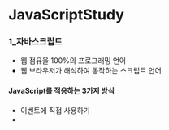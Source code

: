 # JavaScriptStudy
### 1_자바스크립트
  *	웹 점유율 100%의 프로그래밍 언어
  *	웹 브라우저가 해석하여 동작하는 스크립트 언어
#### JavaScript를 적용하는 3가지 방식
  *	이벤트에 직접 사용하기
  *	<script> 내부에 작성하기
  *	다른 파일의 자바스크립트 가져오기
### 2_변수와 타입들
 *	자바스크립트에는 변수 타입이 없다(데이터 타입은 있음)
 *	var : 단순하게 변수를 선언한다 (생략 가능)
 * let : 변경이 허용된 변수를 선언한다
 * const : 변경이 금지된 변수를 선언한다

### 3_자바와의 비교
#### 비교 연산, 조건문, 반복문, 문자열 메서드 모두 자바와 비슷하다
### 4_숫자 타입 메서드
 * toString() : 숫자를 문자로 바꿔줌
 * Number() : 다양한 자바스크립트 값들을 숫자 타입으로 변환해주는 메서드
    * 단 숫자 변환에 실패할 경우 반환 값이 NaN
 * Date타입을 Number로 변환하면 Unix Time이 된다
 * parstInt() : 문자열을 정수 타입으로 반환(Number는 여러 가지 타입을 숫자로 변환)
    * 공백은 알아서 자른 후 맨 앞의 숫자를 사용
 * parseFloat() : 문자열을 실수 타입으로 변환
 * Number.MAX_VALUE, Number_SAFE_INTEGER, Number_MIN_VALUE, Number_MIN_SAFE_INTEGER : 숫자 관련 상수
### 5_배열 타입 메서드
 * 자바랑 비슷함
 * .join(separator) : 원하는 구분자로 이어붙여 문자열로 반환
 * .pop : 맨 뒤의 값을 제거하면서 꺼냄
 * .push(): 맨 뒤에 값을 추가한다
 * Array.from(배열) : 기입한 배열을 복사한 새로운 배열을 반환함
 * shift() : 맨 앞의 값을 제거하면서 꺼낸다
 * unshift() : 맨 앞에 갚을 추가한다
 * delete 배열[n] : n번째의 배열 값을 삭제
   * 이때 n번째는 empty가 됨
 * concat(배열) : 기입한 배열을 이어 붙인 배열을 반환
 * slice(n), (n,m) : 배열 자르기
   * n번째까지 자르기, n부터 m번째까지만 남기고 자르기(m은 포함x)
 * splice(start_index, delete_count, 넣고 싶은 값들 …)
 * sort : 기본적으로는 문자열 오름차순으로 정렬
 ```C
ㅇㅁㄴㅇㅁㄴ
```
 
 
 
 이런 식으로도 가능
	reverse : 존재하는 배열의 순서만 거꾸로 바꿈 (정렬기능 없음)
이때 숫자 정렬은 숫자 타입 Comparator를 달아줘야 함
 
function을 내부에 쓸 때는 이름을 생략해도 됨


